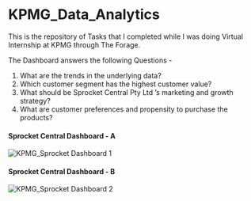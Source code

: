 # KPMG_Data_Analytics

This is the repository of Tasks that I completed while I was doing Virtual Internship at KPMG through The Forage.

The Dashboard answers the following Questions - 

1. What are the trends in the underlying data?
2. Which customer segment has the highest customer value?
3. What should be Sprocket Central Pty Ltd ’s marketing and growth strategy?
4. What are customer preferences and propensity to purchase the products?

#### Sprocket Central Dashboard - A

![KPMG_Sprocket Dashboard 1](https://github.com/SanjaysAnalysis/KPMG_Data_Analytics/assets/150272382/7caaa042-ce11-46dd-b282-f726d915c174)

#### Sprocket Central Dashboard - B

![KPMG_Sprocket Dashboard 2](https://github.com/SanjaysAnalysis/KPMG_Data_Analytics/assets/150272382/2dd29103-37eb-4d88-8737-2c1e6e91e689)
